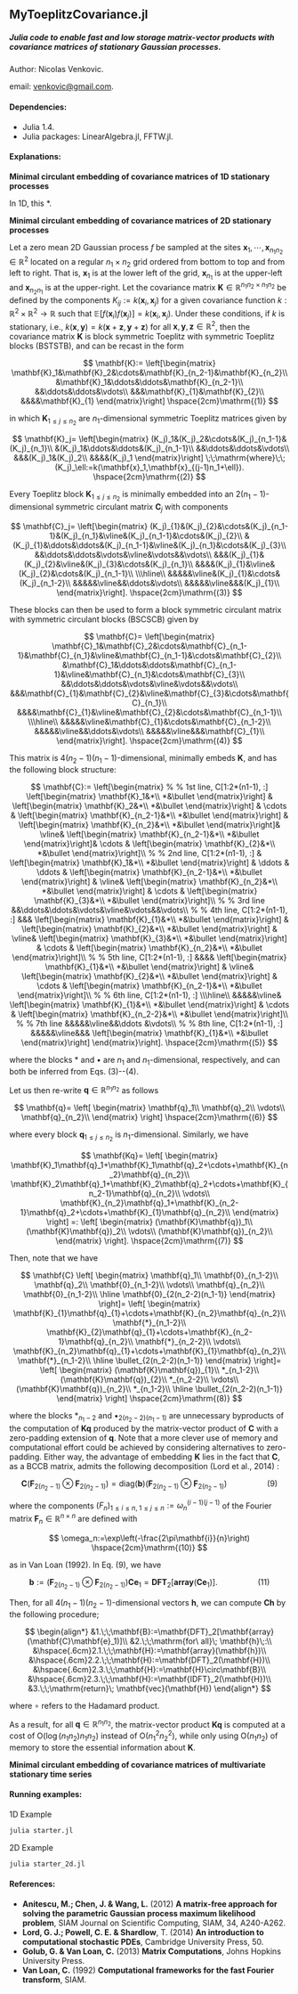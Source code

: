 ## MyToeplitzCovariance.jl

##### Julia code to enable fast and low storage matrix-vector products with covariance matrices of stationary Gaussian processes.

Author: Nicolas Venkovic.

email: venkovic@gmail.com.



#### Dependencies:

 - Julia 1.4.
 - Julia packages: LinearAlgebra.jl, FFTW.jl. 



#### Explanations: 

__Minimal circulant embedding of covariance matrices of 1D stationary processes__

In 1D, this *.



__Minimal circulant embedding of covariance matrices of 2D stationary processes__

Let a zero mean 2D Gaussian process $f$ be sampled at the sites $\mathbf{x}_1,\cdots,\mathbf{x}_{n_1n_2}\in\mathbb{R}^2$ located on a regular $n_1\times n_2$ grid ordered from bottom to top and from left to right. That is, $\mathbf{x}_1$ is at the lower left of the grid, $\mathbf{x}_{n_1}$ is at the upper-left and $\mathbf{x}_{n_2n_1}$ is at the upper-right. Let the covariance matrix $\mathbf{K}\in\mathbb{R}^{n_1n_2\times n_1n_2}$ be defined by the components $K_{ij}:=k(\mathbf{x}_i,\mathbf{x}_j)$ for a given covariance function $k:\mathbb{R}^2\times\mathbb{R}^2\rightarrow\mathbb{R}$ such that $\mathbb{E}[f(\mathbf{x}_i)f(\mathbf{x}_j)]=k(\mathbf{x}_i,\mathbf{x}_j)$. Under these conditions, if $k$ is stationary, i.e., $k(\mathbf{x},\mathbf{y})=k(\mathbf{x}+\mathbf{z},\mathbf{y}+\mathbf{z})$ for all $\mathbf{x},\mathbf{y},\mathbf{z}\in\mathbb{R}^2$, then the covariance matrix $\mathbf{K}$ is block symmetric Toeplitz with symmetric Toeplitz blocks (BSTSTB), and can be recast in the form 



$$
\mathbf{K}:=
\left[\begin{matrix}
\mathbf{K}_1&\mathbf{K}_2&\cdots&\mathbf{K}_{n_2-1}&\mathbf{K}_{n_2}\\
 &\mathbf{K}_1&\ddots&\ddots&\mathbf{K}_{n_2-1}\\
&&\ddots&\ddots&\vdots\\
&&&\mathbf{K}_{1}&\mathbf{K}_{2}\\
&&&&\mathbf{K}_{1}
\end{matrix}\right]
\hspace{2cm}\mathrm{(1)}
$$



in which $\mathbf{K}_{1\leq j\leq n_2}$ are $n_1$-dimensional symmetric Toeplitz matrices given by



$$
\mathbf{K}_j=
\left[\begin{matrix}
(K_j)_1&(K_j)_2&\cdots&(K_j)_{n_1-1}&(K_j)_{n_1}\\
&(K_j)_1&\ddots&\ddots&(K_j)_{n_1-1}\\
&&\ddots&\ddots&\vdots\\
&&&(K_j)_1&(K_j)_2\\
&&&&(K_j)_1
\end{matrix}\right]
\;\;\mathrm{where}\;\;
(K_j)_\ell:=k(\mathbf{x}_1,\mathbf{x}_{(j-1)n_1+\ell}).
\hspace{2cm}\mathrm{(2)}
$$



Every Toeplitz block $\mathbf{K}_{1\leq j\leq n_2}$ is minimally embedded into an $2(n_1-1)$-dimensional symmetric circulant matrix $\mathbf{C}_j$ with components 



$$
\mathbf{C}_j=
\left[\begin{matrix}
(K_j)_{1}&(K_j)_{2}&\cdots&(K_j)_{n_1-1}&(K_j)_{n_1}&\vline&(K_j)_{n_1-1}&\cdots&(K_j)_{2}\\
&(K_j)_{1}&\ddots&\ddots&(K_j)_{n_1-1}&\vline&(K_j)_{n_1}&\cdots&(K_j)_{3}\\
&&\ddots&\ddots&\vdots&\vline&\vdots&&\vdots\\
&&&(K_j)_{1}&(K_j)_{2}&\vline&(K_j)_{3}&\cdots&(K_j)_{n_1}\\
&&&&(K_j)_{1}&\vline&(K_j)_{2}&\cdots&(K_j)_{n_1-1}\\
\\\hline\\
&&&&&\vline&(K_j)_{1}&\cdots&(K_j)_{n_1-2}\\
&&&&&\vline&&\ddots&\vdots\\
&&&&&\vline&&&(K_j)_{1}\\
\end{matrix}\right].
\hspace{2cm}\mathrm{(3)}
$$



These blocks can then be used to form a block symmetric circulant matrix with symmetric circulant blocks (BSCSCB) given by



$$
\mathbf{C}=
\left[\begin{matrix}
\mathbf{C}_1&\mathbf{C}_2&\cdots&\mathbf{C}_{n_1-1}&\mathbf{C}_{n_1}&\vline&\mathbf{C}_{n_1-1}&\cdots&\mathbf{C}_{2}\\
&\mathbf{C}_1&\ddots&\ddots&\mathbf{C}_{n_1-1}&\vline&\mathbf{C}_{n_1}&\cdots&\mathbf{C}_{3}\\
&&\ddots&\ddots&\vdots&\vline&\vdots&&\vdots\\
&&&\mathbf{C}_{1}&\mathbf{C}_{2}&\vline&\mathbf{C}_{3}&\cdots&\mathbf{C}_{n_1}\\
&&&&\mathbf{C}_{1}&\vline&\mathbf{C}_{2}&\cdots&\mathbf{C}_{n_1-1}\\
\\\hline\\
&&&&&\vline&\mathbf{C}_{1}&\cdots&\mathbf{C}_{n_1-2}\\
&&&&&\vline&&\ddots&\vdots\\
&&&&&\vline&&&\mathbf{C}_{1}\\
\end{matrix}\right].
\hspace{2cm}\mathrm{(4)}
$$



This matrix is $4(n_2-1)(n_1-1)$-dimensional, minimally embeds $\mathbf{K}$, and has the following block structure:



$$
\mathbf{C}:=
\left[\begin{matrix}
%
% 1st line, C[1:2*(n1-1), :]
\left[\begin{matrix} \mathbf{K}_1&*\\ *&\bullet \end{matrix}\right] &
\left[\begin{matrix} \mathbf{K}_2&*\\ *&\bullet \end{matrix}\right] &
\cdots &
\left[\begin{matrix} \mathbf{K}_{n_2-1}&*\\ *&\bullet \end{matrix}\right] &
\left[\begin{matrix} \mathbf{K}_{n_2}&*\\ *&\bullet \end{matrix}\right]&
\vline&
\left[\begin{matrix} \mathbf{K}_{n_2-1}&*\\ *&\bullet \end{matrix}\right]&
\cdots &
\left[\begin{matrix} \mathbf{K}_{2}&*\\ *&\bullet \end{matrix}\right]\\
%
% 2nd line, C[1:2*(n1-1), :]
&
\left[\begin{matrix} \mathbf{K}_1&*\\ *&\bullet \end{matrix}\right] &
\ddots & 
\ddots &
\left[\begin{matrix} \mathbf{K}_{n_2-1}&*\\ *&\bullet \end{matrix}\right] &
\vline&
\left[\begin{matrix} \mathbf{K}_{n_2}&*\\ *&\bullet \end{matrix}\right] &
\cdots &
\left[\begin{matrix} \mathbf{K}_{3}&*\\ *&\bullet \end{matrix}\right]\\
%
% 3rd line
&&\ddots&\ddots&\vdots&\vline&\vdots&&\vdots\\
%
% 4th line, C[1:2*(n1-1), :]
&&&
\left[\begin{matrix} \mathbf{K}_{1}&*\\ *&\bullet \end{matrix}\right] &
\left[\begin{matrix} \mathbf{K}_{2}&*\\ *&\bullet \end{matrix}\right] &
\vline&
\left[\begin{matrix} \mathbf{K}_{3}&*\\ *&\bullet \end{matrix}\right] &
\cdots &
\left[\begin{matrix} \mathbf{K}_{n_2}&*\\ *&\bullet \end{matrix}\right]\\
%
% 5th line, C[1:2*(n1-1), :]
&&&&
\left[\begin{matrix} \mathbf{K}_{1}&*\\ *&\bullet \end{matrix}\right] &
\vline&
\left[\begin{matrix} \mathbf{K}_{2}&*\\ *&\bullet \end{matrix}\right] &
\cdots &
\left[\begin{matrix} \mathbf{K}_{n_2-1}&*\\ *&\bullet \end{matrix}\right]\\
%
% 6th line, C[1:2*(n1-1), :]
\\\hline\\
&&&&&\vline&
\left[\begin{matrix} \mathbf{K}_{1}&*\\ *&\bullet \end{matrix}\right] &
\cdots &
\left[\begin{matrix} \mathbf{K}_{n_2-2}&*\\ *&\bullet \end{matrix}\right]\\
%
% 7th line
&&&&&\vline&&\ddots &\vdots\\
%
% 8th line, C[1:2*(n1-1), :]
&&&&&\vline&&&
\left[\begin{matrix} \mathbf{K}_{1}&*\\ *&\bullet \end{matrix}\right] \end{matrix}\right].
\hspace{2cm}\mathrm{(5)}
$$



where the blocks $*$ and $\bullet$ are $n_1$ and $n_1$-dimensional, respectively, and can both be inferred from Eqs. (3)--(4).

Let us then re-write $\mathbf{q}\in\mathbb{R}^{n_1n_2}$ as follows



$$
\mathbf{q}=
\left[
\begin{matrix}
\mathbf{q}_1\\
\mathbf{q}_2\\
\vdots\\
\mathbf{q}_{n_2}\\
\end{matrix}
\right]
\hspace{2cm}\mathrm{(6)}
$$



where every block $\mathbf{q}_{1\leq j\leq n_2}$ is $n_1$-dimensional. Similarly, we have



$$
\mathbf{Kq}=
\left[
\begin{matrix}
\mathbf{K}_1\mathbf{q}_1+\mathbf{K}_1\mathbf{q}_2+\cdots+\mathbf{K}_{n_2}\mathbf{q}_{n_2}\\
\mathbf{K}_2\mathbf{q}_1+\mathbf{K}_2\mathbf{q}_2+\cdots+\mathbf{K}_{n_2-1}\mathbf{q}_{n_2}\\
\vdots\\
\mathbf{K}_{n_2}\mathbf{q}_1+\mathbf{K}_{n_2-1}\mathbf{q}_2+\cdots+\mathbf{K}_{1}\mathbf{q}_{n_2}\\
\end{matrix}
\right]
=:
\left[
\begin{matrix}
(\mathbf{K}\mathbf{q})_1\\
(\mathbf{K}\mathbf{q})_2\\
\vdots\\
(\mathbf{K}\mathbf{q})_{n_2}\\
\end{matrix}
\right].
\hspace{2cm}\mathrm{(7)}
$$



Then, note that we have



$$
\mathbf{C}
\left[
\begin{matrix}
\mathbf{q}_1\\
\mathbf{0}_{n_1-2}\\
\mathbf{q}_2\\
\mathbf{0}_{n_1-2}\\
\vdots\\
\mathbf{q}_{n_2}\\
\mathbf{0}_{n_1-2}\\
\hline
\mathbf{0}_{2(n_2-2)(n_1-1)}
\end{matrix}
\right]=
\left[
\begin{matrix}
\mathbf{K}_{1}\mathbf{q}_{1}+\cdots+\mathbf{K}_{n_2}\mathbf{q}_{n_2}\\
\mathbf{*}_{n_1-2}\\
\mathbf{K}_{2}\mathbf{q}_{1}+\cdots+\mathbf{K}_{n_2-1}\mathbf{q}_{n_2}\\
\mathbf{*}_{n_2-2}\\
\vdots\\
\mathbf{K}_{n_2}\mathbf{q}_{1}+\cdots+\mathbf{K}_{1}\mathbf{q}_{n_2}\\
\mathbf{*}_{n_1-2}\\
\hline
\bullet_{2(n_2-2)(n_1-1)}
\end{matrix}
\right]=
\left[
\begin{matrix}
(\mathbf{K}\mathbf{q})_{1}\\
*_{n_1-2}\\
(\mathbf{K}\mathbf{q})_{2}\\
*_{n_2-2}\\
\vdots\\
(\mathbf{K}\mathbf{q})_{n_2}\\
*_{n_1-2}\\
\hline
\bullet_{2(n_2-2)(n_1-1)}
\end{matrix}
\right]
\hspace{2cm}\mathrm{(8)}
$$



where the blocks $*_{n_1-2}$ and $\bullet_{2(n_2-2)(n_1-1)}$ are unnecessary byproducts of the computation of $\mathbf{Kq}$ produced by the matrix-vector product of $\mathbf{C}$ with a zero-padding extension of $\mathbf{q}$. Note that a more clever use of memory and computational effort could be achieved by considering alternatives to zero-padding. Either way, the advantage of embedding $\mathbf{K}$ lies in the fact that $\mathbf{C}$, as a BCCB matrix, admits the following decomposition (Lord et al., 2014) :



$$
\mathbf{C}(\mathbf{F}_{2(n_2-1)}\otimes\mathbf{F}_{2(n_2-1)})=
\mathrm{diag}(\mathbf{b})(\mathbf{F}_{2(n_2-1)}\otimes\mathbf{F}_{2(n_2-1)})
\hspace{2cm}\mathrm{(9)}
$$


where the components $(F_n)_{1\leq i\leq n,\;1\leq j\leq n}:=\omega_n^{(i-1)(j-1)}$ of the Fourier matrix $\mathbf{F}_n\in\mathbb{R}^{n\times n}$ are defined with


$$
\omega_n:=\exp\left(-\frac{2\pi\mathbf{i}}{n}\right)
\hspace{2cm}\mathrm{(10)}
$$


as in Van Loan (1992). In Eq. (9), we have


$$
\mathbf{b}:=(\mathbf{F}_{2(n_2-1)}\otimes\mathbf{F}_{2(n_2-1)})\mathbf{C}\mathbf{e}_1=
\mathbf{DFT}_2[\mathbf{array}(\mathbf{C}\mathbf{e}_1)].
\hspace{2cm}\mathrm{(11)}
$$
 

Then, for all $4(n_1-1)(n_2-1)$-dimensional vectors $\mathbf{h}$, we can compute $\mathbf{Ch}$ by the following procedure;


$$
\begin{align*}
&1.\;\;\mathbf{B}:=\mathbf{DFT}_2[\mathbf{array}(\mathbf{C}\mathbf{e}_1)]\\
&2.\;\;\mathrm{for\ all}\; \mathbf{h}\;:\\
&\hspace{.6cm}2.1.\;\;\mathbf{H}:=\mathbf{array}(\mathbf{h})\\
&\hspace{.6cm}2.2.\;\;\mathbf{H}:=\mathbf{DFT}_2(\mathbf{H})\\
&\hspace{.6cm}2.3.\;\;\mathbf{H}:=\mathbf{H}\circ\mathbf{B}\\
&\hspace{.6cm}2.3.\;\;\mathbf{H}:=\mathbf{IDFT}_2(\mathbf{H})\\
&3.\;\;\mathrm{return}\; \mathbf{vec}(\mathbf{H})
\end{align*}
$$


where $\circ$ refers to the Hadamard product.

As a result, for all $\mathbf{q}\in\mathbb{R}^{n_1n_2}$, the matrix-vector product $\mathbf{K}\mathbf{q}$ is computed at a cost of O($\log(n_1n_2)n_1n_2$) instead of O($n_1^2n_2^2$), while only using O($n_1n_2$) of memory to store the essential information about $\mathbf{K}$. 



__Minimal circulant embedding of covariance matrices of multivariate stationary time series__



#### Running examples: 

1D Example

```bash
julia starter.jl
```

2D Example

```bash
julia starter_2d.jl
```



#### References:

- **Anitescu, M.; Chen, J. & Wang, L.** (2012) **A matrix-free approach for solving the parametric Gaussian process maximum likelihood problem**, SIAM Journal on Scientific Computing, SIAM, 34, A240-A262.
- **Lord, G. J.; Powell, C. E. & Shardlow**, T. (2014) **An introduction to computational stochastic PDEs**, Cambridge University Press, 50.  
- **Golub, G. & Van Loan, C.** (2013) **Matrix Computations**, Johns Hopkins University Press.  
- **Van Loan, C.** (1992) **Computational frameworks for the fast Fourier transform**, SIAM.